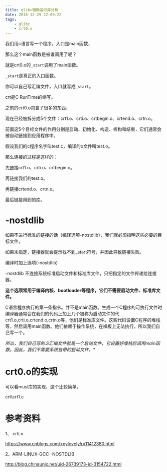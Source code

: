 ```yaml
---
title: glibc辅助运行库分析
date: 2016-12-29 22:09:22
tags:
	- glibc
	- crt0.o
---
```



我们用c语言写一个程序，入口是main函数，

那么这个main函数是被谁调用了呢？

就是crt0.o的`_start`调用了main函数。

`_start`是真正的入口函数。

你可以自己写汇编文件，入口就写成`_start`。

crt是C RunTime的缩写。

之前的crt0.o包含了很多的东西，

现在已经被拆分成5个文件：crt1.o、crti.o、crtbegin.o、crtend.o、crtn.o。

前面这5个目标文件的作用分别是启动、初始化、构造、析构和结束，它们通常会被自动链接到应用程序中。



假设我们的c程序名字叫test.c，编译的o文件叫test.o。

那么连接的过程是这样的：

先链接crt1.o、crti.o、crtbegin.o。

再链接我们的test.o。

再链接crtend.o、crtn.o。

最后链接用到的库。



# -nostdlib

如果不进行标准的链接的话（编译选项-nostdlib），我们就必须指明这些必要的目标文件，

如果未指定，链接器就会提示找不到_start符号，并因此导致链接失败。



编译时加上选项(-nostdlib)

 

-nostdlib
不连接系统标准启动文件和标准库文件，只把指定的文件传递给连接器。

**这个选项常用于编译内核、bootloader等程序，它们不需要启动文件、标准库文件。**



C语言程序执行的第一条指令。并不是main函数。生成一个C程序的可执行文件时编译器通常会在我们的代码上加上几个被称为启动文件的代crt1.o,crti.o,crtend.o,crtn.o等，他们是标准库文件。这些代码设置C程序的堆栈等，然后调用main函数。他们依赖于操作系统，在裸板上无法执行，所以我们自己写一个。

**所以，我们自己写的*.S汇编文件就是一个启动文件，它设置好堆栈后调用main函数。因此，我们不需要系统自带的启动文件。**

# crt0.o的实现

可以看musl库的实现，这个比较简单。

crt\crt1.c

# 参考资料

1、 crti.o

https://www.cnblogs.com/xpylovely/p/11412380.html

2、ARM-LINUX-GCC -NOSTDLIB

http://blog.chinaunix.net/uid-26739173-id-3154722.html